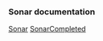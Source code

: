 ### Sonar documentation

[Sonar](https://docs.sonarqube.org/latest/setup/get-started-2-minutes/)
[SonarCompleted](http://localhost:9000/documentation/analysis/scan/sonarscanner/)
